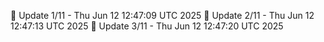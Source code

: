 📌 Update 1/11 - Thu Jun 12 12:47:09 UTC 2025
📌 Update 2/11 - Thu Jun 12 12:47:13 UTC 2025
📌 Update 3/11 - Thu Jun 12 12:47:20 UTC 2025
